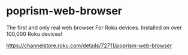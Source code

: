 # poprism-web-browser
The first and only real web browser For Roku devices. Installed on over 100,000 Roku devices!

https://channelstore.roku.com/details/72711/poprism-web-browser
